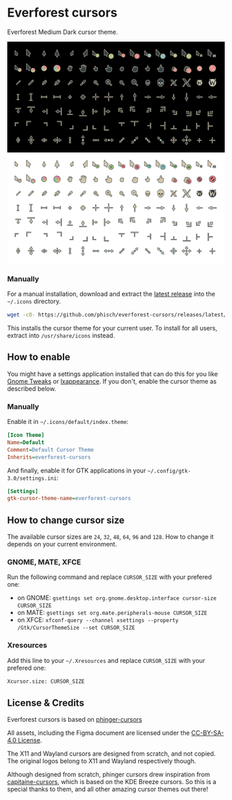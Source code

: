 # Everforest cursors

Everforest Medium Dark cursor theme.

![preview](assets/preview.png)

### Manually

For a manual installation, download and extract the [latest release](https://github.com/talwat/everforest-cursors/releases/latest/download/everforest-cursors-variants.tar.bz2) into the `~/.icons` directory.

```sh
wget -cO- https://github.com/phisch/everforest-cursors/releases/latest/download/everforest-cursors-variants.tar.bz2 | tar xfj - -C ~/.icons
```

This installs the cursor theme for your current user. To install for all users, extract into `/usr/share/icons` instead.

## How to enable

You might have a settings application installed that can do this for you like [Gnome Tweaks](https://gitlab.gnome.org/GNOME/gnome-tweaks) or [lxappearance](https://wiki.lxde.org/en/LXAppearance). If you don't, enable the cursor theme as described below.

### Manually

Enable it in `~/.icons/default/index.theme`:

```ini
[Icon Theme]
Name=Default
Comment=Default Cursor Theme
Inherits=everforest-cursors
```

And finally, enable it for GTK applications in your `~/.config/gtk-3.0/settings.ini`:

```ini
[Settings]
gtk-cursor-theme-name=everforest-cursors
```

## How to change cursor size

The available cursor sizes are `24`, `32`, `48`, `64`, `96` and `128`. How to change it depends on your current environment.

### GNOME, MATE, XFCE

Run the following command and replace `CURSOR_SIZE` with your prefered one:

- on GNOME: `gsettings set org.gnome.desktop.interface cursor-size CURSOR_SIZE`
- on MATE: `gsettings set org.mate.peripherals-mouse CURSOR_SIZE`
- on XFCE: `xfconf-query --channel xsettings --property /Gtk/CursorThemeSize --set CURSOR_SIZE`

### Xresources

Add this line to your `~/.Xresources` and replace `CURSOR_SIZE` with your prefered one:

```sh
Xcursor.size: CURSOR_SIZE
```

## License & Credits

Everforest cursors is based on [phinger-cursors](https://github.com/phisch/phinger-cursors)

All assets, including the Figma document are licensed under the [CC-BY-SA-4.0 License](LICENSE).

The X11 and Wayland cursors are designed from scratch, and not copied. The original logos belong to X11 and Wayland respectively though.

Although designed from scratch, phinger cursors drew inspiration from [capitaine-cursors](https://github.com/keeferrourke/capitaine-cursors), which is based on the KDE Breeze cursors. So this is a special thanks to them, and all other amazing cursor themes out there!
